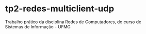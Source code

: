 # tp2-redes-multiclient-udp
Trabalho prático da disciplina Redes de Computadores, do curso de Sistemas de Informação - UFMG
